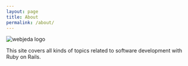 ```yaml
---
layout: page
title: About
permalink: /about/
---
```

![webjeda logo]({{site.baseurl}}/images/boilercoding.png)

<div class="mt50"></div>

This site covers all kinds of topics related to software development with Ruby on Rails.